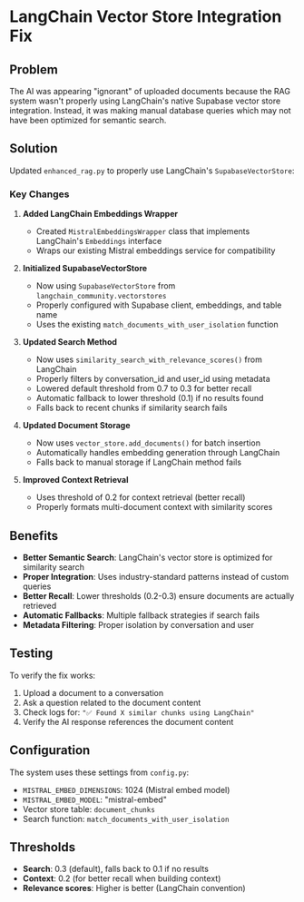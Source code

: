 # LangChain Vector Store Integration Fix

## Problem
The AI was appearing "ignorant" of uploaded documents because the RAG system wasn't properly using LangChain's native Supabase vector store integration. Instead, it was making manual database queries which may not have been optimized for semantic search.

## Solution
Updated `enhanced_rag.py` to properly use LangChain's `SupabaseVectorStore`:

### Key Changes

1. **Added LangChain Embeddings Wrapper**
   - Created `MistralEmbeddingsWrapper` class that implements LangChain's `Embeddings` interface
   - Wraps our existing Mistral embeddings service for compatibility

2. **Initialized SupabaseVectorStore**
   - Now using `SupabaseVectorStore` from `langchain_community.vectorstores`
   - Properly configured with Supabase client, embeddings, and table name
   - Uses the existing `match_documents_with_user_isolation` function

3. **Updated Search Method**
   - Now uses `similarity_search_with_relevance_scores()` from LangChain
   - Properly filters by conversation_id and user_id using metadata
   - Lowered default threshold from 0.7 to 0.3 for better recall
   - Automatic fallback to lower threshold (0.1) if no results found
   - Falls back to recent chunks if similarity search fails

4. **Updated Document Storage**
   - Now uses `vector_store.add_documents()` for batch insertion
   - Automatically handles embedding generation through LangChain
   - Falls back to manual storage if LangChain method fails

5. **Improved Context Retrieval**
   - Uses threshold of 0.2 for context retrieval (better recall)
   - Properly formats multi-document context with similarity scores

## Benefits

- **Better Semantic Search**: LangChain's vector store is optimized for similarity search
- **Proper Integration**: Uses industry-standard patterns instead of custom queries
- **Better Recall**: Lower thresholds (0.2-0.3) ensure documents are actually retrieved
- **Automatic Fallbacks**: Multiple fallback strategies if search fails
- **Metadata Filtering**: Proper isolation by conversation and user

## Testing

To verify the fix works:

1. Upload a document to a conversation
2. Ask a question related to the document content
3. Check logs for: `"✅ Found X similar chunks using LangChain"`
4. Verify the AI response references the document content

## Configuration

The system uses these settings from `config.py`:
- `MISTRAL_EMBED_DIMENSIONS`: 1024 (Mistral embed model)
- `MISTRAL_EMBED_MODEL`: "mistral-embed"
- Vector store table: `document_chunks`
- Search function: `match_documents_with_user_isolation`

## Thresholds

- **Search**: 0.3 (default), falls back to 0.1 if no results
- **Context**: 0.2 (for better recall when building context)
- **Relevance scores**: Higher is better (LangChain convention)
